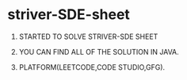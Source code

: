 # striver-SDE-sheet

1) STARTED TO SOLVE STRIVER-SDE SHEET


2) YOU CAN FIND ALL OF THE SOLUTION IN JAVA.


3) PLATFORM(LEETCODE,CODE STUDIO,GFG).
